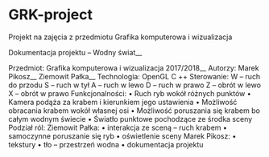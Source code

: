 # GRK-project
Projekt na zajęcia z przedmiotu Grafika komputerowa i wizualizacja

Dokumentacja projektu – Wodny świat__

 Przedmiot: Grafika komputerowa i wizualizacja 2017/2018__
 Autorzy: Marek Pikosz__
 Ziemowit Pałka__
Technologia: OpenGL
 C ++
Sterowanie: W – ruch do przodu
 S – ruch w tył
 A – ruch w lewo
 D – ruch w prawo
 Z – obrót w lewo
 X – obrót w prawo
Funkcjonalności:
• Ruch ryb wokół różnych punktów
• Kamera podąża za krabem i kierunkiem jego ustawienia
• Możliwość obracania krabem wokół własnej osi
• Możliwość poruszania się krabem bo całym wodnym świecie
• Światło punktowe pochodzące ze środka sceny
Podział ról:
Ziemowit Pałka:
• interakcja ze sceną – ruch krabem
• samoczynne poruszanie się ryb
• oświetlenie sceny
Marek Pikosz:
• tekstury
• tło – przestrzeń wodna
• dokumentacja projektu
